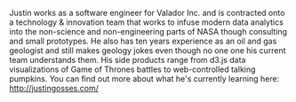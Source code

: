 Justin works as a software engineer for Valador Inc. and is contracted onto a technology & innovation team that works to infuse modern data analytics into the non-science and non-engineering parts of NASA though consulting and small prototypes. He also has ten years experience as an oil and gas geologist and still makes geology jokes even though no one one his current team understands them. His side products range from d3.js data visualizations of Game of Thrones battles to web-controlled talking pumpkins. You can find out more about what he's currently learning here: <a href="http://justingosses.com/"> http://justingosses.com/</a>
